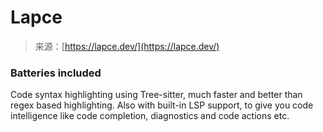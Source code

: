 <!--yml
category: 未分类
date: 2024-05-27 14:58:06
-->

# Lapce

> 来源：[https://lapce.dev/](https://lapce.dev/)

### Batteries included

Code syntax highlighting using Tree-sitter, much faster and better than regex based highlighting. Also with built-in LSP support, to give you code intelligence like code completion, diagnostics and code actions etc.
